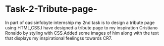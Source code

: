 # Task-2-Tribute-page-
In part of oasisinfobyte internship my 2nd task is to design a tribute page using HTML,CSS.I have designed a tribute page to my inspiration Cristiano Ronaldo by styling with CSS.Added some images of him along with the text that displays my inspirational feelingss towards CR7.
